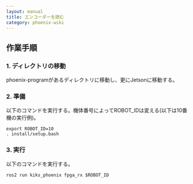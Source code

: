 ```yaml
---
layout: manual
title: エンコーダーを読む
category: phoenix-wiki
---
```


## 作業手順

### 1. ディレクトリの移動
phoenix-programがあるディレクトリに移動し、更にJetsonに移動する。

### 2. 準備
以下のコマンドを実行する。機体番号によってROBOT_IDは変える(以下は10番機の実行例)。


    export ROBOT_ID=10
    . install/setup.bash

### 3. 実行
以下のコマンドを実行する。


    ros2 run kiks_phoenix fpga_rx $ROBOT_ID